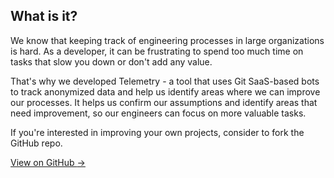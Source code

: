 ## What is it?

We know that keeping track of engineering processes in large organizations is hard. As a developer, it can be frustrating to spend too much time on tasks that slow you down or don't add any value.

That's why we developed Telemetry - a tool that uses Git SaaS-based bots to track anonymized data and help us identify areas where we can improve our processes. It helps us confirm our assumptions and identify areas that need improvement, so our engineers can focus on more valuable tasks.

If you're interested in improving your own projects, consider to fork the GitHub repo.


  <a class="cta-button single" href="https://github.com/deven-org/telemetry-functions" target="_blank">View on GitHub <span aria-hidden="true">→</span></a>
